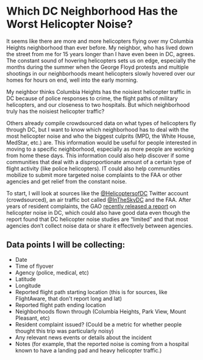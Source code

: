 # Which DC Neighborhood Has the Worst Helicopter Noise?

It seems like there are more and more helicopters flying over my Columbia Heights neighborhood than ever before. My neighbor, who has lived down the street from me for 15 years longer than I have even been in DC, agrees. The constant sound of hovering helicopters sets us on edge, especially the months during the summer when the George Floyd protests and multiple shootings in our neighborhoods meant helicopters slowly hovered over our homes for hours on end, well into the early morning. 

My neighbor thinks Columbia Heights has the noisiest helicopter traffic in DC because of police responses to crime, the flight paths of military helicopters, and our closeness to two hospitals. But which neighborhood truly has the noisiest helicopter traffic?

Others already compile crowdsourced data on what types of helicopters fly through DC, but I want to know which neighborhood has to deal with the most helicopter noise and who the biggest culprits (MPD, the White House, MedStar, etc.) are. This information would be useful for people interested in moving to a specific neighborhood, especially as more people are working from home these days. This information could also help discover if some communities that deal with a disproportionate amount of a certain type of flight activity (like police helicopters). IT could also help communities mobilize to submit more targeted noise complaints to the FAA or other agencies and get relief from the constant noise.

To start, I will look at sources like the [@HelicoptersofDC](https://twitter.com/helicoptersofdc?lang=en) Twitter account (crowdsourced), an air traffic bot called [@InTheSkyDC](https://twitter.com/intheskydc?lang=en) and the FAA. After years of resident complaints, the GAO [recently released a report](https://www.gao.gov/products/GAO-21-200#summary) on helicopter noise in DC, which could also have good data even though the report found that DC helicopter noise studies are “limited” and that most agencies don’t collect noise data or share it effectively between agencies. 

## Data points I will be collecting:
* Date
* Time of flyover
* Agency (police, medical, etc)
* Latitude
* Longitude
* Reported flight path starting location (this is for sources, like FlightAware, that don't report long and lat)
* Reported flight path ending location
* Neighborhoods flown through (Columbia Heights, Park View, Mount Pleasant, etc)
* Resident complaint issued? (Could be a metric for whether people thought this trip was particularly noisy)
* Any relevant news events or details about the incident
* Notes (for example, that the reported noise is coming from a hospital known to have a landing pad and heavy helicopter traffic.)
